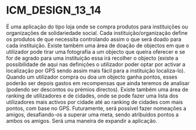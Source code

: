 ICM_DESIGN_13_14
================

É uma aplicação do tipo loja onde se compra produtos para instituições ou organizações de solidariedade social.
Cada instituição/organização define os produtos de que necessita controlando assim o que será doado para cada instituição.
Existe também uma área de doação de objectos em que o utilizador pode tirar uma fotografia a um objecto que queira oferecer
e se for de agrado para uma instituição essa irá recolher o objecto (existe a possibilidade de aqui nas definições o utilizador poder optar por activar a localização por GPS sendo assim mais fácil para a instituição localiza-lo).
Quando um utilizador compra ou doa um objecto ganha pontos, esses poderão ser depois gastos em recompensas que ainda teremos de analisar (podendo ser descontos ou prémios directos). Existe também uma área de ranking de utilizadores e de cidades, onde se pode fazer uma lista dos utilizadores mais activos por cidade até ao ranking de cidades com mais pontos, com base no GPS.
Futuramente, será possível fazer nomeações a amigos, desafiando-os a superar uma meta, sendo atribuídos pontos a ambos os amigos. Será uma maneira de expandir a aplicação.
